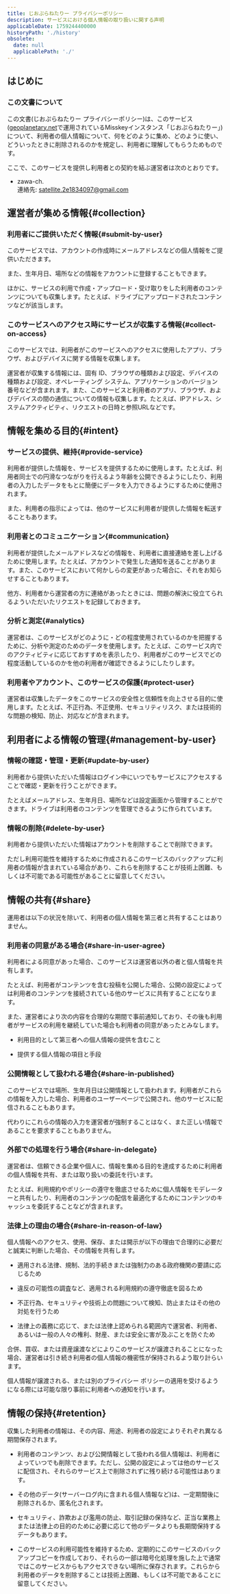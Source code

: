 ```yaml
---
title: じおぷらねたりー プライバシーポリシー
description: サービスにおける個人情報の取り扱いに関する声明
applicableDate: 1759244400000
historyPath: './history'
obsolete:
  date: null
  applicablePath: './'
---
```

<script setup lang="ts">
import { useData } from 'vitepress';
const { frontmatter } = useData();
</script>
## はじめに
### この文書について

この文書(じおぷらねたりー プライバシーポリシー)は、このサービス([geoplanetary.net](https://geoplanetary.net)で運用されているMisskeyインスタンス「じおぷらねたりー」)について、利用者の個人情報について、何をどのように集め、どのように使い、どういったときに削除されるのかを規定し、利用者に理解してもらうためものです。

ここで、このサービスを提供し利用者との契約を結ぶ運営者は次のとおりです。

- zawa-ch.  
	連絡先: [satellite.2e1834097@gmail.com](mailto:satellite.2e1834097@gmail.com)

<!-- @include: @/templates/copyright.md -->

<!-- @include: @/templates/definition.md -->

<space :height="20" />

## 運営者が集める情報{#collection}

### 利用者にご提供いただく情報{#submit-by-user}

このサービスでは、アカウントの作成時にメールアドレスなどの個人情報をご提供いただきます。

また、生年月日、場所などの情報をアカウントに登録することもできます。

ほかに、サービスの利用で作成・アップロード・受け取りをした利用者のコンテンツについても収集します。たとえば、ドライブにアップロードされたコンテンツなどが該当します。

### このサービスへのアクセス時にサービスが収集する情報{#collect-on-access}

このサービスでは、利用者がこのサービスへのアクセスに使用したアプリ、ブラウザ、およびデバイスに関する情報を収集します。

運営者が収集する情報には、固有 ID、ブラウザの種類および設定、デバイスの種類および設定、オペレーティング システム、アプリケーションのバージョン番号などが含まれます。また、このサービスと利用者のアプリ、ブラウザ、およびデバイスの間の通信についての情報も収集します。たとえば、IPアドレス、システムアクティビティ、リクエストの日時と参照URLなどです。

<space :height="20" />

## 情報を集める目的{#intent}

### サービスの提供、維持{#provide-service}

利用者が提供した情報を、サービスを提供するために使用します。たとえば、利用者同士での円滑なつながりを行えるよう年齢を公開できるようにしたり、利用者の入力したデータをもとに簡便にデータを入力できるようにするために使用されます。

また、利用者の指示によっては、他のサービスに利用者が提供した情報を転送することもあります。

### 利用者とのコミュニケーション{#communication}

利用者が提供したメールアドレスなどの情報を、利用者に直接連絡を差し上げるために使用します。たとえば、アカウントで発生した通知を送ることがあります。また、このサービスにおいて何かしらの変更があった場合に、それをお知らせすることもあります。

他方、利用者から運営者の方に連絡があったときには、問題の解決に役立てられるよういただいたリクエストを記録しておきます。

### 分析と測定{#analytics}

運営者は、このサービスがどのように・どの程度使用されているのかを把握するために、分析や測定のためのデータを使用します。たとえば、このサービス内でのアクティビティに応じておすすめを表示したり、利用者がこのサービスでどの程度活動しているのかを他の利用者が確認できるようにしたりします。

### 利用者やアカウント、このサービスの保護{#protect-user}

運営者は収集したデータをこのサービスの安全性と信頼性を向上させる目的に使用します。たとえば、不正行為、不正使用、セキュリティリスク、または技術的な問題の検知、防止、対応などが含まれます。

<space :height="20" />

## 利用者による情報の管理{#management-by-user}

### 情報の確認・管理・更新{#update-by-user}

利用者から提供いただいた情報はログイン中にいつでもサービスにアクセスすることで確認・更新を行うことができます。

たとえばメールアドレス、生年月日、場所などは設定画面から管理することができます。ドライブは利用者のコンテンツを管理できるように作られています。

### 情報の削除{#delete-by-user}

利用者から提供いただいた情報はアカウントを削除することで削除できます。

ただし利用可能性を維持するために作成されるこのサービスのバックアップに利用者の情報が含まれている場合があり、これらを削除することが技術上困難、もしくは不可能である可能性があることに留意してください。

<space :height="20" />

## 情報の共有{#share}

運用者は以下の状況を除いて、利用者の個人情報を第三者と共有することはありません。

### 利用者の同意がある場合{#share-in-user-agree}

利用者による同意があった場合、このサービスは運営者以外の者と個人情報を共有します。

たとえば、利用者がコンテンツを含む投稿を公開した場合、公開の設定によっては利用者のコンテンツを接続されている他のサービスに共有することになります。

また、運営者により次の内容を合理的な期間で事前通知しており、その後も利用者がサービスの利用を継続していた場合も利用者の同意があったとみなします。

- 利用目的として第三者への個人情報の提供を含むこと

- 提供する個人情報の項目と手段

### 公開情報として扱われる場合{#share-in-published}

このサービスでは場所、生年月日は公開情報として扱われます。利用者がこれらの情報を入力した場合、利用者のユーザーページで公開され、他のサービスに配信されることもあります。

代わりにこれらの情報の入力を運営者が強制することはなく、また正しい情報であることを要求することもありません。

### 外部での処理を行う場合{#share-in-delegate}

運営者は、信頼できる企業や個人に、情報を集める目的を達成するために利用者の個人情報を共有、または取り扱いの委託を行います。

たとえば、利用規約やポリシーの遵守を徹底させるために個人情報をモデレーターと共有したり、利用者のコンテンツの配信を最適化するためにコンテンツのキャッシュを委託することなどが含まれます。

### 法律上の理由の場合{#share-in-reason-of-law}

個人情報へのアクセス、使用、保存、または開示が以下の理由で合理的に必要だと誠実に判断した場合、その情報を共有します。

- 適用される法律、規制、法的手続きまたは強制力のある政府機関の要請に応じるため

- 違反の可能性の調査など、適用される利用規約の遵守徹底を図るため

- 不正行為、セキュリティや技術上の問題について検知、防止またはその他の対処を行うため

- 法律上の義務に応じて、または法律上認められる範囲内で運営者、利用者、あるいは一般の人々の権利、財産、または安全に害が及ぶことを防ぐため

合併、買収、または資産譲渡などによりこのサービスが譲渡されることになった場合、運営者は引き続き利用者の個人情報の機密性が保持されるよう取り計らいます。

個人情報が譲渡される、または別のプライバシー ポリシーの適用を受けるようになる際には可能な限り事前に利用者への通知を行います。

<space :height="20" />

## 情報の保持{#retention}

収集した利用者の情報は、その内容、用途、利用者の設定によりそれぞれ異なる期間保存されます。

- 利用者のコンテンツ、および公開情報として扱われる個人情報は、利用者によっていつでも削除できます。ただし、公開の設定によっては他のサービスに配信され、それらのサービス上で削除されずに残り続ける可能性はあります。

- その他のデータ(サーバーログ内に含まれる個人情報など)は、一定期間後に削除されるか、匿名化されます。

- セキュリティ、詐欺および濫用の防止、取引記録の保持など、正当な業務上または法律上の目的のために必要に応じて他のデータよりも長期間保持するデータもあります。

- このサービスの利用可能性を維持するため、定期的にこのサービスのバックアップコピーを作成しており、それらの一部は暗号化処理を施した上で通常ではこのサービスからもアクセスできない場所に保存されます。これらから利用者のデータを削除することは技術上困難、もしくは不可能であることに留意してください。

<space :height="20" />

<!-- @include: @/templates/policy-summary.md -->
